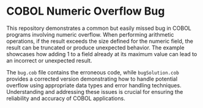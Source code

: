 # COBOL Numeric Overflow Bug

This repository demonstrates a common but easily missed bug in COBOL programs involving numeric overflow.  When performing arithmetic operations, if the result exceeds the size defined for the numeric field, the result can be truncated or produce unexpected behavior.  The example showcases how adding 1 to a field already at its maximum value can lead to an incorrect or unexpected result.

The `bug.cob` file contains the erroneous code, while `bugSolution.cob` provides a corrected version demonstrating how to handle potential overflow using appropriate data types and error handling techniques.  Understanding and addressing these issues is crucial for ensuring the reliability and accuracy of COBOL applications.